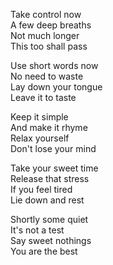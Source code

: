 Take control now\
A few deep breaths\
Not much longer\
This too shall pass

Use short words now\
No need to waste\
Lay down your tongue\
Leave it to taste

Keep it simple\
And make it rhyme\
Relax yourself\
Don't lose your mind

Take your sweet time\
Release that stress\
If you feel tired\
Lie down and rest

Shortly some quiet\
It's not a test\
Say sweet nothings\
You are the best